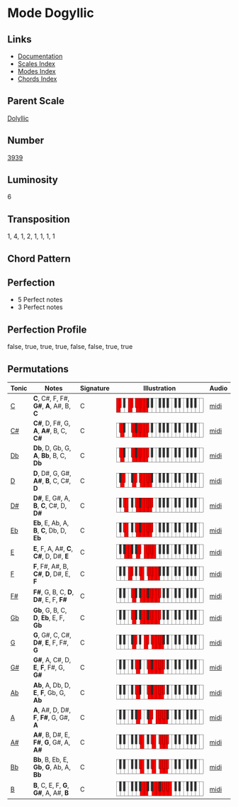 # Mode Dogyllic

## Links

- [Documentation](README.md)
- [Scales Index](Scales.md)
- [Modes Index](Modes.md)
- [Chords Index](Chords.md)

## Parent Scale

[Dolyllic](ScaleDolyllic.md)

## Number

[3939](https://ianring.com/musictheory/scales/3939)

## Luminosity

6

## Transposition

1, 4, 1, 2, 1, 1, 1, 1

## Chord Pattern



## Perfection

- 5 Perfect notes
- 3 Perfect notes

## Perfection Profile

false, true, true, true, false, false, true, true

## Permutations

| Tonic | Notes | Signature | Illustration | Audio |
|-------|-------|-----------|--------------|-------|
| [C](ModeCNaturalDogyllic.md) | **C**, C#, F, F#, **G#**, **A**, A#, B, **C** | C | ![CNaturalDogyllic](ModeCNaturalDogyllic.png) | [midi](https://github.com/edipermadi/music/blob/main/docs/ModeCNaturalDogyllic.mid?raw=true) |
| [C#](ModeCSharpDogyllic.md) | **C#**, D, F#, G, **A**, **A#**, B, C, **C#** | C | ![CSharpDogyllic](ModeCSharpDogyllic.png) | [midi](https://github.com/edipermadi/music/blob/main/docs/ModeCSharpDogyllic.mid?raw=true) |
| [Db](ModeDFlatDogyllic.md) | **Db**, D, Gb, G, **A**, **Bb**, B, C, **Db** | C | ![DFlatDogyllic](ModeDFlatDogyllic.png) | [midi](https://github.com/edipermadi/music/blob/main/docs/ModeDFlatDogyllic.mid?raw=true) |
| [D](ModeDNaturalDogyllic.md) | **D**, D#, G, G#, **A#**, **B**, C, C#, **D** | C | ![DNaturalDogyllic](ModeDNaturalDogyllic.png) | [midi](https://github.com/edipermadi/music/blob/main/docs/ModeDNaturalDogyllic.mid?raw=true) |
| [D#](ModeDSharpDogyllic.md) | **D#**, E, G#, A, **B**, **C**, C#, D, **D#** | C | ![DSharpDogyllic](ModeDSharpDogyllic.png) | [midi](https://github.com/edipermadi/music/blob/main/docs/ModeDSharpDogyllic.mid?raw=true) |
| [Eb](ModeEFlatDogyllic.md) | **Eb**, E, Ab, A, **B**, **C**, Db, D, **Eb** | C | ![EFlatDogyllic](ModeEFlatDogyllic.png) | [midi](https://github.com/edipermadi/music/blob/main/docs/ModeEFlatDogyllic.mid?raw=true) |
| [E](ModeENaturalDogyllic.md) | **E**, F, A, A#, **C**, **C#**, D, D#, **E** | C | ![ENaturalDogyllic](ModeENaturalDogyllic.png) | [midi](https://github.com/edipermadi/music/blob/main/docs/ModeENaturalDogyllic.mid?raw=true) |
| [F](ModeFNaturalDogyllic.md) | **F**, F#, A#, B, **C#**, **D**, D#, E, **F** | C | ![FNaturalDogyllic](ModeFNaturalDogyllic.png) | [midi](https://github.com/edipermadi/music/blob/main/docs/ModeFNaturalDogyllic.mid?raw=true) |
| [F#](ModeFSharpDogyllic.md) | **F#**, G, B, C, **D**, **D#**, E, F, **F#** | C | ![FSharpDogyllic](ModeFSharpDogyllic.png) | [midi](https://github.com/edipermadi/music/blob/main/docs/ModeFSharpDogyllic.mid?raw=true) |
| [Gb](ModeGFlatDogyllic.md) | **Gb**, G, B, C, **D**, **Eb**, E, F, **Gb** | C | ![GFlatDogyllic](ModeGFlatDogyllic.png) | [midi](https://github.com/edipermadi/music/blob/main/docs/ModeGFlatDogyllic.mid?raw=true) |
| [G](ModeGNaturalDogyllic.md) | **G**, G#, C, C#, **D#**, **E**, F, F#, **G** | C | ![GNaturalDogyllic](ModeGNaturalDogyllic.png) | [midi](https://github.com/edipermadi/music/blob/main/docs/ModeGNaturalDogyllic.mid?raw=true) |
| [G#](ModeGSharpDogyllic.md) | **G#**, A, C#, D, **E**, **F**, F#, G, **G#** | C | ![GSharpDogyllic](ModeGSharpDogyllic.png) | [midi](https://github.com/edipermadi/music/blob/main/docs/ModeGSharpDogyllic.mid?raw=true) |
| [Ab](ModeAFlatDogyllic.md) | **Ab**, A, Db, D, **E**, **F**, Gb, G, **Ab** | C | ![AFlatDogyllic](ModeAFlatDogyllic.png) | [midi](https://github.com/edipermadi/music/blob/main/docs/ModeAFlatDogyllic.mid?raw=true) |
| [A](ModeANaturalDogyllic.md) | **A**, A#, D, D#, **F**, **F#**, G, G#, **A** | C | ![ANaturalDogyllic](ModeANaturalDogyllic.png) | [midi](https://github.com/edipermadi/music/blob/main/docs/ModeANaturalDogyllic.mid?raw=true) |
| [A#](ModeASharpDogyllic.md) | **A#**, B, D#, E, **F#**, **G**, G#, A, **A#** | C | ![ASharpDogyllic](ModeASharpDogyllic.png) | [midi](https://github.com/edipermadi/music/blob/main/docs/ModeASharpDogyllic.mid?raw=true) |
| [Bb](ModeBFlatDogyllic.md) | **Bb**, B, Eb, E, **Gb**, **G**, Ab, A, **Bb** | C | ![BFlatDogyllic](ModeBFlatDogyllic.png) | [midi](https://github.com/edipermadi/music/blob/main/docs/ModeBFlatDogyllic.mid?raw=true) |
| [B](ModeBNaturalDogyllic.md) | **B**, C, E, F, **G**, **G#**, A, A#, **B** | C | ![BNaturalDogyllic](ModeBNaturalDogyllic.png) | [midi](https://github.com/edipermadi/music/blob/main/docs/ModeBNaturalDogyllic.mid?raw=true) |
